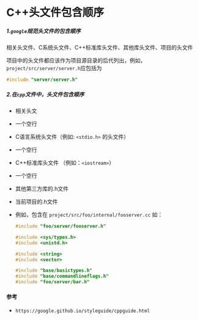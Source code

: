 # 											C++头文件包含顺序

##### 1.`google`规范头文件的包含顺序 

相关头文件、C系统头文件、C++标准库头文件、其他库头文件、项目的头文件

项目中的头文件都应该作为项目源目录的后代列出，例如，`project/src/server/server.h`应包括为

```C++
#include "server/server.h"
```

##### 2.在`cpp`文件中，头文件包含顺序

- 相关头文

- 一个空行

- C语言系统头文件（例如: `<stdio.h>` 的头文件）

- 一个空行

- C++标准库头文件 （例如：`<iostream>`）

- 一个空行

- 其他第三方库的.h文件

- 当前项目的.h文件

- 例如，包含在 `project/src/foo/internal/fooserver.cc` 如：

  ```c++
  #include "foo/server/fooserver.h"
  
  #include <sys/types.h>
  #include <unistd.h>
  
  #include <string>
  #include <vector>
  
  #include "base/basictypes.h"
  #include "base/commandlineflags.h"
  #include "foo/server/bar.h"
  ```

#### 参考

- `https://google.github.io/styleguide/cppguide.html`

